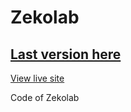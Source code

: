 # Zekolab

[Last version here](https://github.io/ZekolabWesite/index.html)
---
[View live site](https://zekolab.com/)

Code of Zekolab
